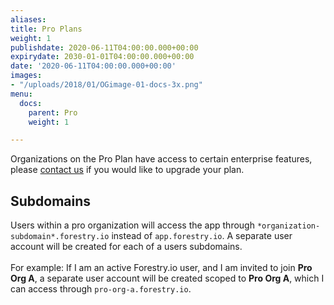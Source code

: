 ```yaml
---
aliases: 
title: Pro Plans
weight: 1
publishdate: 2020-06-11T04:00:00.000+00:00
expirydate: 2030-01-01T04:00:00.000+00:00
date: '2020-06-11T04:00:00.000+00:00'
images:
- "/uploads/2018/01/OGimage-01-docs-3x.png"
menu:
  docs:
    parent: Pro
    weight: 1

---
```

Organizations on the Pro Plan have access to certain enterprise features, please [contact us](https://app.hubspot.com/meetings/dan67/forestry-cms) if you would like to upgrade your plan.

## Subdomains

Users within a pro organization will access the app through `*organization-subdomain*.forestry.io` instead of `app.forestry.io`. A separate user account will be created for each of a users subdomains.<br /><br />
For example: If I am an active Forestry.io user, and I am invited to join **Pro Org A**, a separate user account will be created scoped to **Pro Org A**, which I can access through `pro-org-a.forestry.io`.